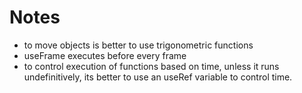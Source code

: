 # Notes
- to move objects is better to use trigonometric functions
- useFrame executes before every frame
- to control execution of functions based on time, unless it runs undefinitively, its better to use an useRef variable to control time. 